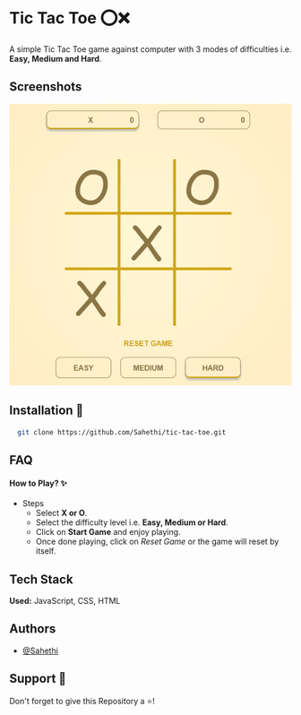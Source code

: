 # Tic Tac Toe ⁣⭕❌
A simple Tic Tac Toe game against computer with 3 modes of difficulties i.e. **Easy, Medium and Hard**.


## Screenshots

![App Screenshot](GameScreenshot.PNG)

  
## Installation 🔰

```bash 
  git clone https://github.com/Sahethi/tic-tac-toe.git
```
    
## FAQ

#### How to Play? ✨

* Steps
    * Select **X or O**.
    * Select the difficulty level i.e. **Easy, Medium or Hard**.
    * Click on **Start Game** and enjoy playing.
    * Once done playing, click on *Reset Game* or the game will reset by itself.

## Tech Stack

**Used:** JavaScript, CSS, HTML

  
## Authors

- [@Sahethi](https://www.github.com/Sahethi)

  
## Support 🙌

Don't forget to give this Repository a ⭐!

  